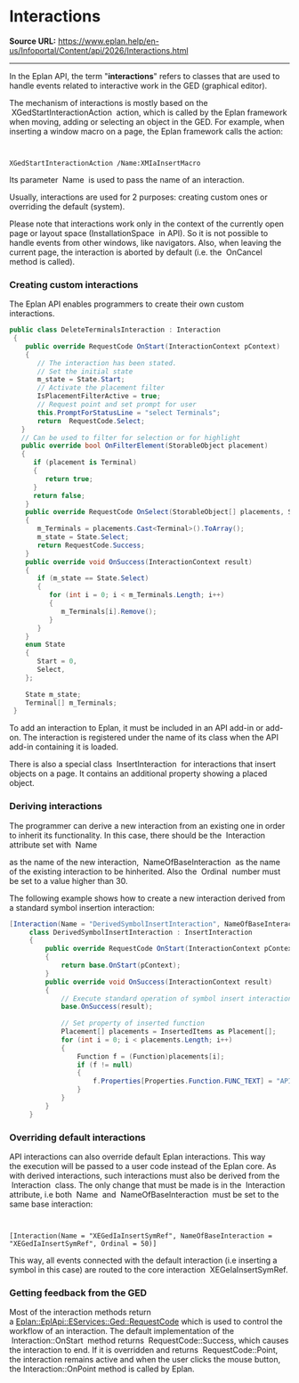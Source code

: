 # Interactions

**Source URL:** https://www.eplan.help/en-us/Infoportal/Content/api/2026/Interactions.html

---

In the Eplan API, the term "**interactions**" refers to classes that are used to handle events related to interactive work in the GED (graphical editor).

The mechanism of interactions is mostly based on the  XGedStartInteractionAction  action, which is called by the Eplan framework when moving, adding or selecting an object in the GED. For example, when inserting a window macro on a page, the Eplan framework calls the action:

```


XGedStartInteractionAction /Name:XMIaInsertMacro

```

Its parameter  Name  is used to pass the name of an interaction.

Usually, interactions are used for 2 purposes: creating custom ones or overriding the default (system).

Please note that interactions work only in the context of the currently open page or layout space (InstallationSpace  in API). So it is not possible to handle events from other windows, like navigators. Also, when leaving the current page, the interaction is aborted by default (i.e. the  OnCancel  method is called).

### Creating custom interactions

The Eplan API enables programmers to create their own custom interactions.

```csharp
public class DeleteTerminalsInteraction : Interaction
 {
    public override RequestCode OnStart(InteractionContext pContext)
    {
       // The interaction has been stated.
       // Set the initial state
       m_state = State.Start;
       // Activate the placement filter
       IsPlacementFilterActive = true;
       // Request point and set prompt for user
       this.PromptForStatusLine = "select Terminals";
       return  RequestCode.Select;
   }
   // Can be used to filter for selection or for highlight
   public override bool OnFilterElement(StorableObject placement)
   {
      if (placement is Terminal)
      {
         return true;
      }
      return false;
    }
    public override RequestCode OnSelect(StorableObject[] placements, SelectionContext context)
    {
       m_Terminals = placements.Cast<Terminal>().ToArray();
       m_state = State.Select;
       return RequestCode.Success;
    }
    public override void OnSuccess(InteractionContext result)
    {
       if (m_state == State.Select)
       {
          for (int i = 0; i < m_Terminals.Length; i++)
          {
             m_Terminals[i].Remove();
          }
       }
    }
    enum State
    {
       Start = 0,
       Select,
    };
 
    State m_state;
    Terminal[] m_Terminals;
 }

```

To add an interaction to Eplan, it must be included in an API add-in or add-on. The interaction is registered under the name of its class when the API add-in containing it is loaded.

There is also a special class  InsertInteraction  for interactions that insert objects on a page. It contains an additional property showing a placed object.

### Deriving interactions

The programmer can derive a new interaction from an existing one in order to inherit its functionality. In this case, there should be the  Interaction  attribute set with  Name

as the name of the new interaction,  NameOfBaseInteraction  as the name of the existing interaction to be hinherited. Also the  Ordinal  number must be set to a value higher than 30.

The following example shows how to create a new interaction derived from a standard symbol insertion interaction:

```csharp
[Interaction(Name = "DerivedSymbolInsertInteraction", NameOfBaseInteraction = "XEGedIaInsertSymRef", Ordinal = 50)]
     class DerivedSymbolInsertInteraction : InsertInteraction
     {
         public override RequestCode OnStart(InteractionContext pContext)
         {
             return base.OnStart(pContext);
         }
         public override void OnSuccess(InteractionContext result)
         {
             // Execute standard operation of symbol insert interaction
             base.OnSuccess(result);
 
             // Set property of inserted function
             Placement[] placements = InsertedItems as Placement[];
             for (int i = 0; i < placements.Length; i++)
             {
                 Function f = (Function)placements[i];
                 if (f != null)
                 {
                     f.Properties[Properties.Function.FUNC_TEXT] = "API_Demos : DerivedSymbolInsertInteraction";
                 }
             }
         }
     }
```

### Overriding default interactions

API interactions can also override default Eplan interactions. This way the execution will be passed to a user code instead of the Eplan core. As with derived interactions, such interactions must also be derived from the  Interaction  class. The only change that must be made is in the  Interaction  attribute, i.e both  Name  and  NameOfBaseInteraction  must be set to the same base interaction:

```


[Interaction(Name = "XEGedIaInsertSymRef", NameOfBaseInteraction = "XEGedIaInsertSymRef", Ordinal = 50)]

```

This way, all events connected with the default interaction (i.e inserting a symbol in this case) are routed to the core interaction  XEGeIaInsertSymRef.

### Getting feedback from the GED

Most of the interaction methods return a [Eplan::EplApi::EServices::Ged::RequestCode](Eplan.EplApi.EServicesu~Eplan.EplApi.EServices.Ged.RequestCode.html) which is used to control the workflow of an interaction. The default implementation of the  Interaction::OnStart  method returns  RequestCode::Success, which causes the interaction to end. If it is overridden and returns  RequestCode::Point, the interaction remains active and when the user clicks the mouse button, the Interaction::OnPoint method is called by Eplan.
